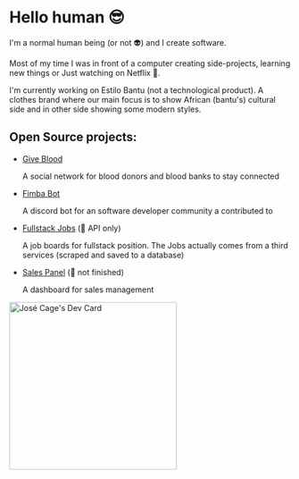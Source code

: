 # Hello human 😎

I'm a normal human being (or not 👽) and I create software.

Most of my time I was in front of a computer creating side-projects, learning new things or Just watching on Netflix 🍿.

I'm currently working on Estilo Bantu (not a technological product). A clothes brand where our main focus is to show African (bantu's) cultural side and in other side showing some modern styles.

## Open Source projects:

  - [Give Blood](https://github.com/givebloodorg/doesangue-core)

    A social network for blood donors and blood banks to stay connected

  - [Fimba Bot](https://github.com/Fimba-Code/discord-bot)

     A discord bot for an software developer community a contributed to

  - [Fullstack Jobs](https://fulljobs.josecage.xyz/) (:bug: API only)
    
    A job boards for fullstack position. The Jobs actually comes from a third services (scraped and saved to a database)

 - [Sales Panel](https://github.com/linkasoftwares/salespanel) (:bug: not finished)

    A dashboard for sales management 


<a href="https://app.daily.dev/josecage"><img src="https://api.daily.dev/devcards/031a37683fd94348ae2dcdea3d7e20df.png?r=al5" width="300" alt="José Cage's Dev Card"/></a>
